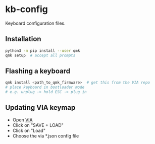 # kb-config
Keyboard configuration files.

## Installation

```sh
python3 -m pip install --user qmk
qmk setup  # accept all prompts
```

## Flashing a keyboard

```sh
qmk install <path_to_qmk_firmware>  # get this from the VIA repo
# place keyboard in bootloader mode
# e.g. unplug -> hold ESC -> plug in
```

## Updating VIA keymap

* Open [VIA](usevia.app)
* Click on "SAVE + LOAD"
* Click on "Load"
* Choose the via \*.json config file
